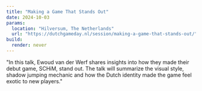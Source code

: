 ```yaml
---
title: "Making a Game That Stands Out"
date: 2024-10-03
params:
  location: "Hilversum, The Netherlands"
  url: "https://dutchgameday.nl/session/making-a-game-that-stands-out/"
build:
  render: never
---
```


"In this talk, Ewoud van der Werf shares insights into how they made their debut game, SCHiM, stand out. The talk will summarize the visual style, shadow jumping mechanic and how the Dutch identity made the game feel exotic to new players."
